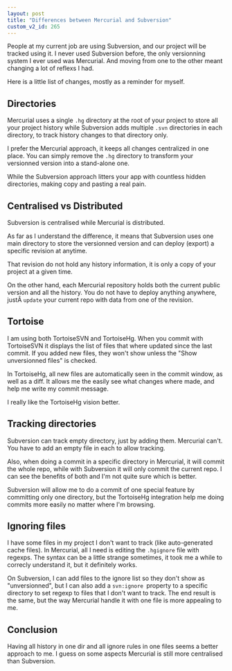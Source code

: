 ```yaml
---
layout: post
title: "Differences between Mercurial and Subversion"
custom_v2_id: 265
---
```


People at my current job are using Subversion, and our project will be tracked
using it. I never used Subversion before, the only versionning system I ever
used was Mercurial. And moving from one to the other meant changing a lot of
reflexs I had.

Here is a little list of changes, mostly as a reminder for myself.

## Directories

Mercurial uses a single `.hg` directory at the root of your project to store
all your project history while Subversion adds multiple `.svn` directories in
each directory, to track history changes to that directory only.

I prefer the Mercurial approach, it keeps all changes centralized in one
place. You can simply remove the `.hg` directory to transform your versionned
version into a stand-alone one.

While the Subversion approach litters your app with countless hidden
directories, making copy and pasting a real pain.

## Centralised vs Distributed

Subversion is centralised while Mercurial is distributed.

As far as I understand the difference, it means that Subversion uses one main
directory to store the versionned version and can deploy (export) a specific
revision at anytime.

That revision do not hold any history information, it is only a copy of your
project at a given time.

On the other hand, each Mercurial repository holds both the current public
version and all the history. You do not have to deploy anything anywhere,
justÂ `update` your current repo with data from one of the revision.

## Tortoise

I am using both TortoiseSVN and TortoiseHg. When you commit with TortoiseSVN
it displays the list of files that where updated since the last commit. If you
added new files, they won't show unless the "Show unversionned files" is
checked.

In TortoiseHg, all new files are automatically seen in the commit window, as
well as a diff. It allows me the easily see what changes where made, and help
me write my commit message.

I really like the TortoiseHg vision better.

## Tracking directories

Subversion can track empty directory, just by adding them. Mercurial can't.
You have to add an empty file in each to allow tracking.

Also, when doing a commit in a specific directory in Mercurial, it will commit
the whole repo, while with Subversion it will only commit the current repo. I
can see the benefits of both and I'm not quite sure which is better.

Subversion will allow me to do a commit of one special feature by committing
only one directory, but the TortoiseHg integration help me doing commits more
easily no matter where I'm browsing.

## Ignoring files

I have some files in my project I don't want to track (like auto-generated
cache files). In Mercurial, all I need is editing the `.hgignore` file with
regexps. The syntax can be a little strange sometimes, it took me a while to
correcly understand it, but it definitely works.

On Subversion, I can add files to the ignore list so they don't show as
"unversionned", but I can also add a `svn:ignore `property to a specific
directory to set regexp to files that I don't want to track. The end result is
the same, but the way Mercurial handle it with one file is more appealing to
me.

## Conclusion

Having all history in one dir and all ignore rules in one files seems a better
approach to me. I guess on some aspects Mercurial is still more centralised
than Subversion.


